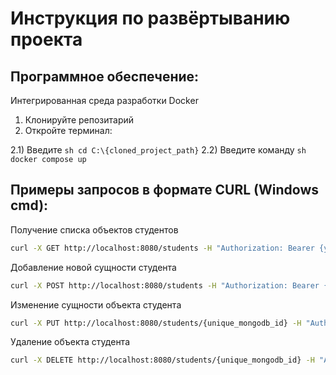 # Инструкция по развёртыванию проекта
## Программное обеспечение:
Интегрированная среда разработки
Docker

1. Клонируйте репозитарий
2. Откройте терминал:

  2.1) Введите ```sh cd C:\{cloned_project_path}```
  2.2) Введите команду ```sh docker compose up```

## Примеры запросов в формате CURL (Windows cmd):

  Получение	списка объектов студентов
  ```sh
curl -X GET http://localhost:8080/students -H "Authorization: Bearer {your_jwt}"
```
Добавление новой сущности студента
```sh
curl -X POST http://localhost:8080/students -H "Authorization: Bearer {your_jwt}" -H "Content-Type: application/json" -d "{\"firstName\": \"Anna\", \"lastName\": \"Ivanova\", \"middleName\": \"Arkadievna\", \"group\": \"A1\", \"averageScore\": 4.5}"
```
Изменение сущности объекта студента
```sh
curl -X PUT http://localhost:8080/students/{unique_mongodb_id} -H "Authorization: Bearer {your_jwt}" -H "Content-Type: application/json" -d "{\"firstName\": \"Anna\", \"lastName\": \"Karenina\", \"middleName\": \"Arkadievna\", \"group\": \"A1\", \"averageScore\": 5.0}"
```
Удаление объекта студента
```sh
curl -X DELETE http://localhost:8080/students/{unique_mongodb_id} -H "Authorization: Bearer {your_jwt}"
```



